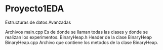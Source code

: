 # Proyecto1EDA
Estructuras de datos Avanzadas

Archivos
main.cpp
    Es de donde se llaman todas las clases y donde se realizan los experimentos.
BinaryHeap.h
    Header de la clase BinaryHeap
BinaryHeap.cpp
    Archivo que contiene los metodos de la clase BinaryHeap.